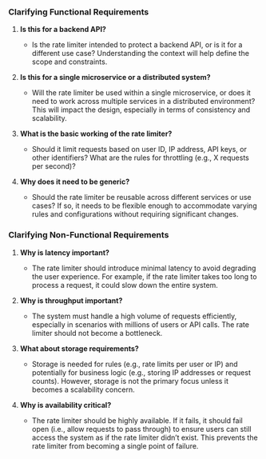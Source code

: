 
### Clarifying Functional Requirements

1. **Is this for a backend API?**
    
    - Is the rate limiter intended to protect a backend API, or is it for a different use case? Understanding the context will help define the scope and constraints.
        
2. **Is this for a single microservice or a distributed system?**
    
    - Will the rate limiter be used within a single microservice, or does it need to work across multiple services in a distributed environment? This will impact the design, especially in terms of consistency and scalability.
        
3. **What is the basic working of the rate limiter?**
    
    - Should it limit requests based on user ID, IP address, API keys, or other identifiers? What are the rules for throttling (e.g., X requests per second)?
        
4. **Why does it need to be generic?**
    
    - Should the rate limiter be reusable across different services or use cases? If so, it needs to be flexible enough to accommodate varying rules and configurations without requiring significant changes.
        

### Clarifying Non-Functional Requirements

1. **Why is latency important?**
    
    - The rate limiter should introduce minimal latency to avoid degrading the user experience. For example, if the rate limiter takes too long to process a request, it could slow down the entire system.
        
2. **Why is throughput important?**
    
    - The system must handle a high volume of requests efficiently, especially in scenarios with millions of users or API calls. The rate limiter should not become a bottleneck.
        
3. **What about storage requirements?**
    
    - Storage is needed for rules (e.g., rate limits per user or IP) and potentially for business logic (e.g., storing IP addresses or request counts). However, storage is not the primary focus unless it becomes a scalability concern.
        
4. **Why is availability critical?**
    
    - The rate limiter should be highly available. If it fails, it should fail open (i.e., allow requests to pass through) to ensure users can still access the system as if the rate limiter didn’t exist. This prevents the rate limiter from becoming a single point of failure.

